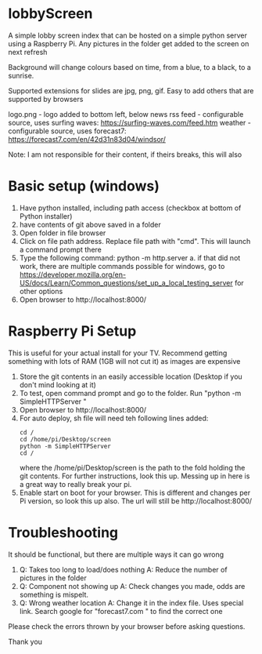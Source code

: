 # lobbyScreen
A simple lobby screen index that can be hosted on a simple python server using a Raspberry Pi. Any pictures in the folder get added to the screen on next refresh

Background will change colours based on time, from a blue, to a black, to a sunrise. 

Supported extensions for slides are jpg, png, gif. Easy to add others that are supported by browsers


logo.png - logo added to bottom left, below news
rss feed - configurable source, uses surfing waves: https://surfing-waves.com/feed.htm 
weather  - configurable source, uses forecast7: https://forecast7.com/en/42d31n83d04/windsor/

Note: I am not responsible for their content, if theirs breaks, this will also

# Basic setup (windows)
1. Have python installed, including path access (checkbox at bottom of Python installer)
2. have contents of git above saved in a folder
3. Open folder in file browser
4. Click on file path address. Replace file path with "cmd". This will launch a command prompt there
5. Type the following command: python -m http.server
    a. if that did not work, there are multiple commands possible for windows, go to https://developer.mozilla.org/en-US/docs/Learn/Common_questions/set_up_a_local_testing_server for other options
6. Open browser to http://localhost:8000/

# Raspberry Pi Setup
This is useful for your actual install for your TV. Recommend getting something with lots of RAM (1GB will not cut it) as images are expensive

1. Store the git contents in an easily accessible location (Desktop if you don't mind looking at it)
2. To test, open command prompt and go to the folder. Run "python -m SimpleHTTPServer "
3. Open browser to http://localhost:8000/
4. For auto deploy, sh file will need teh following lines added:
    ``` 
    cd /
    cd /home/pi/Desktop/screen
    python -m SimpleHTTPServer 
    cd /
    ```
    where the /home/pi/Desktop/screen is the path to the fold holding the git contents. For further instructions, look this up. Messing up in here is a great way to really break your pi. 
5. Enable start on boot for your browser. This is different and changes per Pi version, so look this up also. The url will still be http://localhost:8000/

# Troubleshooting
It should be functional, but there are multiple ways it can go wrong
1. Q: Takes too long to load/does nothing
   A: Reduce the number of pictures in the folder
2. Q: Component not showing up
   A: Check changes you made, odds are something is mispelt.
3. Q: Wrong weather location
   A: Change it in the index file. Uses special link. Search google for "forecast7.com <town name>" to find the correct one

Please check the errors thrown by your browser before asking questions.
    
Thank you
